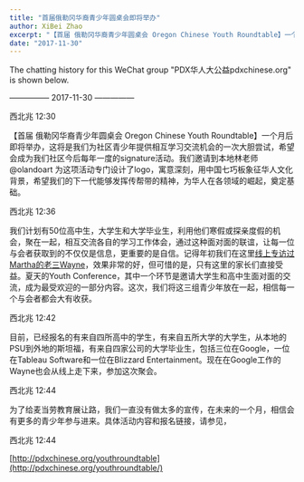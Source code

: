 ```yaml
---
title: "首届俄勒冈华裔青少年圆桌会即将举办"
author: XiBei Zhao
excerpt: "【首届 俄勒冈华裔青少年圆桌会 Oregon Chinese Youth Roundtable】一个月后即将举办，这将是我们为社区青少年提供相互学习交流机会的一次大胆尝试，希望会成为我们社区今后每年一度的signature活动。我们邀请到本地林老师 @olandoart 为这项活动专门设计了logo，寓意深刻，用中国七巧板象征华人文化背景，希望我们的下一代能够发挥传帮带的精神，为华人在各领域的崛起，奠定基础。"
date: "2017-11-30"
---
```


The chatting history for this WeChat group "PDX华人大公益pdxchinese.org" is shown below.

—————  2017-11-30  —————

西北兆  12:30

【首届 俄勒冈华裔青少年圆桌会 Oregon Chinese Youth Roundtable】一个月后即将举办，这将是我们为社区青少年提供相互学习交流机会的一次大胆尝试，希望会成为我们社区今后每年一度的signature活动。我们邀请到本地林老师 @olandoart 为这项活动专门设计了logo，寓意深刻，用中国七巧板象征华人文化背景，希望我们的下一代能够发挥传帮带的精神，为华人在各领域的崛起，奠定基础。

西北兆  12:36

我们计划有50位高中生，大学生和大学毕业生，利用他们寒假或探亲度假的机会，聚在一起，相互交流各自的学习工作体会，通过这种面对面的联谊，让每一位与会者获取到的不仅仅是信息，更重要的是自信。记得年初我们在这里[线上专访过Martha的老三Wayne](http://pdxchinese.org/wayne-high-school/)，效果非常的好，但可惜的是，只有这里的家长们直接受益。夏天的Youth Conference，其中一个环节是邀请大学生和高中生面对面的交流，成为最受欢迎的一部分内容。这次，我们将这三组青少年放在一起，相信每一个与会者都会大有收获。

西北兆  12:42

目前，已经报名的有来自四所高中的学生，有来自五所大学的大学生，从本地的PSU到外地的斯坦福，有来自四家公司的大学毕业生，包括三位在Google，一位在Tableau Software和一位在Blizzard Entertainment。现在在Google工作的Wayne也会从线上走下来，参加这次聚会。

西北兆  12:44

为了给麦当劳教育展让路，我们一直没有做太多的宣传，在未来的一个月，相信会有更多的青少年参与进来。具体活动内容和报名链接，请参见，

西北兆  12:44

[http://pdxchinese.org/youthroundtable](http://pdxchinese.org/youthroundtable/)

